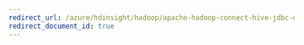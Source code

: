 ```yaml
---
redirect_url: /azure/hdinsight/hadoop/apache-hadoop-connect-hive-jdbc-driver
redirect_document_id: true
---
```

